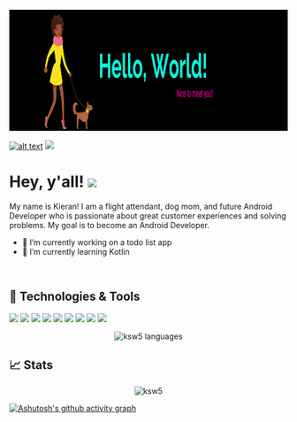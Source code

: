 <p align="center">
  <img width="1000" height="219" src="banner2.png">
</p>

<a href="https://www.linkedin.com/in/kieran-windley/"> ![alt text](https://img.shields.io/badge/-LinkedIn-0e76a8?style=plastic&logo=linkedIn)</a> ![](https://visitor-badge.glitch.me/badge?page_id=ksw5.ksw5)

# Hey, y'all! <img src="https://raw.githubusercontent.com/MartinHeinz/MartinHeinz/master/wave.gif" width="30px">

My name is Kieran! I am a flight attendant, dog mom, and future Android Developer who is passionate about great customer experiences and solving problems. My goal is to become an Android Developer.
- 🔭 I’m currently working on a todo list app
- 🌱 I’m currently learning Kotlin
<br/>

## 🔧 Technologies & Tools
![](https://img.shields.io/badge/OS-MAC-informational?style=flat&logo=macos&logoColor=white&color=d90166)
![](https://img.shields.io/badge/OS-Windows-informational?style=flat&logo=windows&logoColor=white&color=d90166)
![](https://img.shields.io/badge/OS-Linux-informational?style=flat&logo=linux&logoColor=white&color=d90166)
![](https://img.shields.io/badge/Editor-IntelliJ_IDEA-informational?style=flat&logo=intellij-idea&logoColor=white&color=d90166)
![](https://img.shields.io/badge/Editor-Android_Studio-informational?style=flat&logo=android-studio&logoColor=white&color=d90166)
![](https://img.shields.io/badge/Code-Kotlin-informational?style=flat&logo=kotlin&logoColor=white&color=d90166)
![](https://img.shields.io/badge/Code-Java-informational?style=flat&logo=java&logoColor=white&color=d90166)
![](https://img.shields.io/badge/Code-Python-informational?style=flat&logo=python&logoColor=white&color=d90166)
![](https://img.shields.io/badge/Shell-Bash-informational?style=flat&logo=gnu-bash&logoColor=white&color=d90166)


<p align="center"> <img src="https://github-readme-stats.vercel.app/api/top-langs/?username=ksw5&theme=radical" alt="ksw5 languages" />

<br/>




  
## &#x1f4c8; Stats
  
 <p align="center"> <img src="https://github-readme-stats.vercel.app/api?username=ksw5&show_icons=true&theme=radical" alt="ksw5" />
   
[![Ashutosh's github activity graph](https://activity-graph.herokuapp.com/graph?username=ksw5)](https://github.com/ashutosh00710/github-readme-activity-graph)


  






<!--
**ksw5/ksw5** is a ✨ _special_ ✨ repository because its `README.md` (this file) appears on your GitHub profile.

Here are some ideas to get you started:


- 👯 I’m looking to collaborate on ...
- 🤔 I’m looking for help with ...
- 💬 Ask me about ...
- 📫 How to reach me: ...
- 😄 Pronouns: ...
- ⚡ Fun fact: ...
-->
